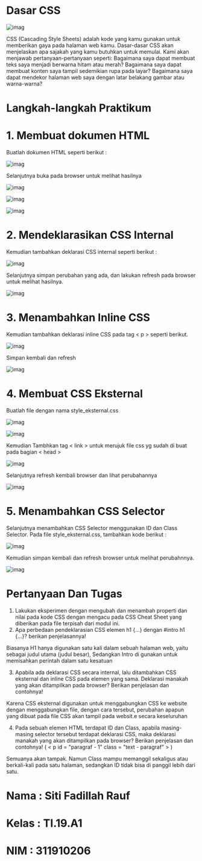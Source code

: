 # Dasar CSS

![imag](https://github.com/fdlhrauf/Lab2Web/blob/main/css.png)

  CSS (Cascading Style Sheets) adalah kode yang kamu gunakan untuk memberikan gaya pada halaman web kamu. Dasar-dasar CSS akan menjelaskan apa sajakah yang kamu butuhkan untuk memulai. Kami akan menjawab pertanyaan-pertanyaan seperti: Bagaimana saya dapat membuat teks saya menjadi berwarna hitam atau merah? Bagaimana saya dapat membuat konten saya tampil sedemikian rupa pada layar? Bagaimana saya dapat mendekor halaman web saya dengan latar belakang gambar atau warna-warna?


# Langkah-langkah Praktikum
# 1. Membuat dokumen HTML
Buatlah dokumen HTML seperti berikut :

![imag](https://github.com/fdlhrauf/Lab2Web/blob/main/1.JPG)

Selanjutnya buka pada browser untuk melihat hasilnya

![imag](https://github.com/fdlhrauf/Lab2Web/blob/main/1,1.JPG)

![imag](https://github.com/fdlhrauf/Lab2Web/blob/main/2.JPG)

![imag](https://github.com/fdlhrauf/Lab2Web/blob/main/ubah%202%2C2.jpg)

# 2. Mendeklarasikan CSS Internal
Kemudian tambahkan deklarasi CSS internal seperti berikut :

![imag](https://github.com/fdlhrauf/Lab2Web/blob/main/3.JPG)

Selanjutnya simpan perubahan yang ada, dan lakukan refresh pada browser untuk melihat hasilnya.

![imag](https://github.com/fdlhrauf/Lab2Web/blob/main/ubah%203%2C3.jpg)

# 3. Menambahkan Inline CSS
Kemudian tambahkan deklarasi inline CSS pada tag < p > seperti berikut.

![imag](https://github.com/fdlhrauf/Lab2Web/blob/main/4.JPG)

Simpan kembali dan refresh

![imag](https://github.com/fdlhrauf/Lab2Web/blob/main/4,4.JPG)

# 4. Membuat CSS Eksternal
Buatlah file dengan nama style_eksternal.css

![imag](https://github.com/fdlhrauf/Lab2Web/blob/main/filebaru.JPG)

![imag](https://github.com/fdlhrauf/Lab2Web/blob/main/5.JPG)

Kemudian Tambhkan tag < link > untuk merujuk file css yg sudah di buat pada bagian < head >

![imag](https://github.com/fdlhrauf/Lab2Web/blob/main/6.JPG)

Selanjutnya refresh kembali browser dan lihat perubahannya

![imag](https://github.com/fdlhrauf/Lab2Web/blob/main/6,6.JPG)

# 5. Menambahkan CSS Selector
Selanjutnya menambahkan CSS Selector menggunakan ID dan Class Selector. Pada file style_eksternal.css, tambahkan kode berikut :

![imag](https://github.com/fdlhrauf/Lab2Web/blob/main/7.JPG)

Kemudian simpan kembali dan refresh browser untuk melihat perubahnnya.

![imag](https://github.com/fdlhrauf/Lab2Web/blob/main/7,7.JPG)

# Pertanyaan Dan Tugas
1. Lakukan eksperimen dengan mengubah dan menambah properti dan nilai pada kode CSS
dengan mengacu pada CSS Cheat Sheet yang diberikan pada file terpisah dari modul ini.
2. Apa perbedaan pendeklarasian CSS elemen h1 {...} dengan #intro h1 {...}? berikan penjelasannya!

Biasanya H1 hanya digunakan satu kali dalam sebuah halaman web, yaitu sebagai judul utama (judul besar), Sedangkan Intro di gunakan untuk memisahkan perintah dalam satu kesatuan

3. Apabila ada deklarasi CSS secara internal, lalu ditambahkan CSS eksternal dan inline CSS pada
elemen yang sama. Deklarasi manakah yang akan ditampilkan pada browser? Berikan
penjelasan dan contohnya!

Karena CSS eksternal digunakan untuk menggabungkan CSS ke website dengan menggabungkan file, dengan cara tersebut, perubahan apapun yang dibuat pada file CSS akan tampil pada websit.e secara keseluruhan

4. Pada sebuah elemen HTML terdapat ID dan Class, apabila masing-masing selector tersebut terdapat deklarasi CSS, maka deklarasi manakah yang akan ditampilkan pada browser?
Berikan penjelasan dan contohnya! ( < p id = "paragraf - 1" class = "text - paragraf" > )

Semuanya akan tampak. Namun Class mampu memanggil sekaligus atau berkali-kali pada satu halaman, sedangkan ID tidak bisa di panggil lebih dari satu.


# Nama : Siti Fadillah Rauf
# Kelas : TI.19.A1
# NIM : 311910206
